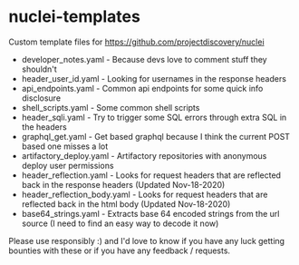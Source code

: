 # nuclei-templates

Custom template files for https://github.com/projectdiscovery/nuclei

  * developer_notes.yaml - Because devs love to comment stuff they shouldn't
  * header_user_id.yaml - Looking for usernames in the response headers
  * api_endpoints.yaml - Common api endpoints for some quick info disclosure
  * shell_scripts.yaml - Some common shell scripts
  * header_sqli.yaml - Try to trigger some SQL errors through extra SQL in the headers
  * graphql_get.yaml - Get based graphql because I think the current POST based one misses a lot
  * artifactory_deploy.yaml - Artifactory repositories with anonymous deploy user permissions
  * header_reflection.yaml - Looks for request headers that are reflected back in the response headers (Updated Nov-18-2020)
  * header_reflection_body.yaml - Looks for request headers that are reflected back in the html body (Updated Nov-18-2020)
  * base64_strings.yaml - Extracts base 64 encoded strings from the url source (I need to find an easy way to decode it now)
  
Please use responsibly :) and I'd love to know if you have any luck getting bounties with these or if you have any feedback / requests.

